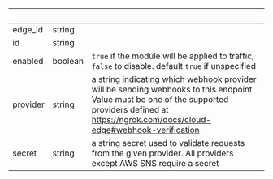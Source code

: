 | &nbsp; | &nbsp; | &nbsp; |
|---|---|---|
| edge_id | string |  |
| id | string |  |
| enabled | boolean | `true` if the module will be applied to traffic, `false` to disable. default `true` if unspecified |
| provider | string | a string indicating which webhook provider will be sending webhooks to this endpoint. Value must be one of the supported providers defined at https://ngrok.com/docs/cloud-edge#webhook-verification |
| secret | string | a string secret used to validate requests from the given provider. All providers except AWS SNS require a secret |